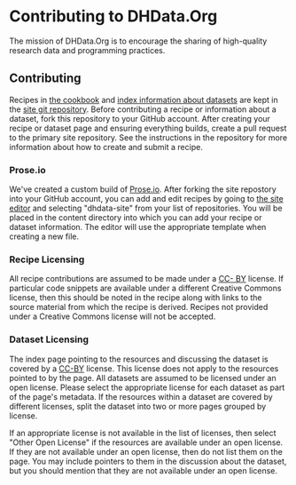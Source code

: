 # Contributing to DHData.Org

The mission of DHData.Org is to encourage the sharing of high-quality research
data and programming practices.

## Contributing

Recipes in [the cookbook](/cookbook/) and 
[index information about datasets](/dataset/) are kept in the 
[site git repository](https://github.com/dhdata/dhdata-site). Before contributing 
a recipe or information about a dataset, fork this repository to your GitHub
account. After creating your recipe or dataset page and ensuring everything
builds, create a pull request to the primary site repository. See the
instructions in the repository for more information about how to create and
submit a recipe.

### Prose.io

We've created a custom build of [Prose.io](http://prose.io/). 
After forking the site repostory into your
GitHub account, you can add and edit recipes by going to
[the site editor](http://www.dhdata.org/editor/) and selecting "dhdata-site" 
from your list of
repositories. You will be placed in the content directory into which you can
add your recipe or dataset information. The editor will use the appropriate
template when creating a new file.

### Recipe Licensing

All recipe contributions are assumed to be made under a [CC-
BY](http://creativecommons.org/licenses/by/4.0/) license. If particular code
snippets are available under a different Creative Commons license, then this
should be noted in the recipe along with links to the source material from
which the recipe is derived. Recipes not provided under a Creative Commons
license will not be accepted.

### Dataset Licensing

The index page pointing to the resources and discussing the dataset is covered
by a [CC-BY](http://creativecommons.org/licenses/by/4.0/) license. This
license does not apply to the resources pointed to by the page. All datasets
are assumed to be licensed under an open license. Please select the
appropriate license for each dataset as part of the page's metadata. If the
resources within a dataset are covered by different licenses, split the
dataset into two or more pages grouped by license.

If an appropriate license is not available in the list of licenses, then
select "Other Open License" if the resources are available under an open
license. If they are not available under an open license, then do not list
them on the page. You may include pointers to them in the discussion about the
dataset, but you should mention that they are not available under an open
license.